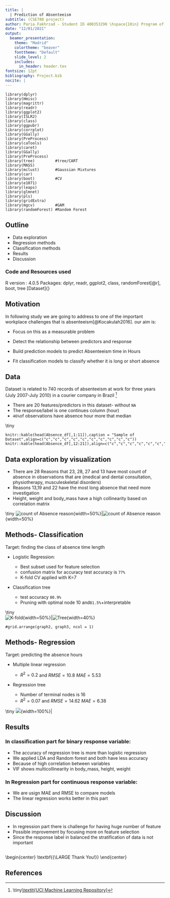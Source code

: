 ```yaml
---
title: |
  | Prediction of Absenteeism 
subtitle: (CSE780 project)
author: Paria Fakhrzad - Student ID 400353290 \hspace{10in} Program of Computational Science and Engineering \hspace{10in}  McMaster University 
date: "12/01/2021"
output: 
  beamer_presentation:
    theme: "Madrid"
    colortheme: "beaver"
    fonttheme: "Default"
    slide_level: 2
    includes:
      in_header: header.tex
fontsize: 12pt
bibliography: Project.bib
nocite: | 
---
```

```{r}
library(dplyr)
library(Hmisc)
library(magrittr)
library(readr)
library(ggplot2)
library(ISLR2)
library(class)
library(ggpubr)
library(corrplot)
library(GGally)
library(PreProcess)
library(caTools)
library(caret)
library(GGally)
library(PreProcess)
library(tree)         #tree/CART
library(MASS)
library(mclust)       #Gaussian Mixtures
library(car)
library(boot)         #CV
library(e1071)
library(leaps)
library(glmnet)
library(pls)
library(gridExtra)
library(mgcv)         #GAM
library(randomForest) #Random Forest
```

## Outline
 - Data exploration
 - Regression methods
 - Classification methods
 - Results
 - Discussion
 

### Code and Resources used
 R version : 4.0.5
 Packages: dplyr, readr, ggplot2, class, randomForest[@r], boot, tree
 [Dataset]{}

 
## Motivation 
In following study we are going to address to one of the important workplace challenges that is absenteeism[@Kocakulah2016]. our aim is:

 - Focus on this as a measurable problem
 
 - Detect the relationship between predictors and response 
 
 - Build prediction models to predict Absenteeism time in Hours
 
 - Fit classification models to classify whether it is long or short absence

 
## Data 
Dataset is related to 740 records of absenteeism at work for three years (July 2007-July 2010) in a courier company in Brazil [^1]

  - There are 20 features/predictors in this dataset- without `NA`
  - The response/label is one continues column (hour)
  - `46%`of observations have absence hour more that median


\tiny
```{r, results='asis',echo=FALSE}
knitr::kable(head(Absence_df[,1:11]),caption = "Sample of Dataset",align=c("c","c","c","c","c","c","c","c","c","c"))
knitr::kable(head(Absence_df[,12:21]),align=c("c","c","c","c","c","c","c","c","c","c"))
```
[^1]:\tiny[\textit{UCI Machine Learning Repository}](http://archive.ics.uci.edu/ml/datasets/Absenteeism+at+work#)


## Data exploration by visualization

 - There are 28 Reasons that 23, 28, 27 and 13 have most count of absence in observations that are (medical and dental consultation, physiotherapy, musculeskeletal disorders)
 - Reasons 13,19 and 22 have the most long absence that need more investigation 
 - Height, weight and body_mass have a high collinearity based on correlation matrix


\tiny
![count of Absence reason](figure4.png){width=50%}|![count of Absence reason](figure5.png){width=50%}


## Methods- Classification

Target: finding the class of absence time length
 
 - Logistic Regression:
    - Best subset used for feature selection
    - confusion matrix for accuracy test accuracy is `77%`
    - K-fold CV applied with K=7
      
 - Classification tree
    - test accuracy `80.9%`
    - Pruning with optimal node 10 and`81.5%`+interpretable

\tiny    
![K-fold](plotcv.png){width=50%}|![Tree](Tree.png){width=40%}

```{r results='asis',echo=FALSE}
#grid.arrange(graph2, graph3, ncol = 1)
```
## Methods- Regression

Target: predicting the absence hours

- Multiple linear regression
     - $R^2=0.2$ and $RMSE=10.8$ $MAE=5.53$
     
   
- Regression tree
     - Number of terminal nodes is 16
     -  $R^2=0.07$ and $RMSE=14.62$ $MAE=6.38$

\tiny
![](regression.png){width=100%}|

## Results 

### In classification part for binary response variable:
 
 - The accuracy of regression tree is more than logistic regression
 - We applied LDA and Random forest and both have less accuracy
 - Because of high correlation between variables
 - VIF shows multicollinearity in body_mass, height, weight
 
### In Regression part for continuous response variable:
 
 - We are usign MAE and RMSE to compare models
 - The linear regression works better in this part
 


## Discussion 
- In regression part there is challenge for having huge number of feature
- Possible improvement by focusing more on feature selection
- Since the response label in balanced the stratification of data is not important

##

  \begin{center}
			\textbf{{\LARGE Thank You!}}
		\end{center}
		

## References 
